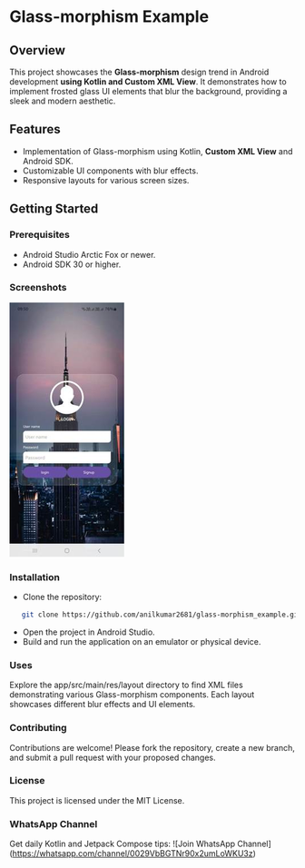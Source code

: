 # Glass-morphism Example

## Overview

This project showcases the **Glass-morphism** design trend in Android development **using Kotlin and Custom XML View**. It
demonstrates how to implement frosted glass UI elements that blur the background, providing a sleek
and modern aesthetic.

## Features

- Implementation of Glass-morphism using Kotlin, **Custom XML View** and Android SDK.
- Customizable UI components with blur effects.
- Responsive layouts for various screen sizes.

## Getting Started

### Prerequisites

- Android Studio Arctic Fox or newer.
- Android SDK 30 or higher.

### Screenshots

![Screen](screenshot/screen.jpeg)

### Installation

- Clone the repository:

```bash
   git clone https://github.com/anilkumar2681/glass-morphism_example.git
```

- Open the project in Android Studio.
- Build and run the application on an emulator or physical device.

### Uses

Explore the app/src/main/res/layout directory to find XML files demonstrating various Glass-morphism
components. Each layout showcases different blur effects and UI elements.

### Contributing

Contributions are welcome! Please fork the repository, create a new branch, and submit a pull
request with your proposed changes.

### License

This project is licensed under the MIT License.

### WhatsApp Channel
Get daily Kotlin and Jetpack Compose tips: ![Join WhatsApp Channel] (https://whatsapp.com/channel/0029VbBGTNr90x2umLoWKU3z)
